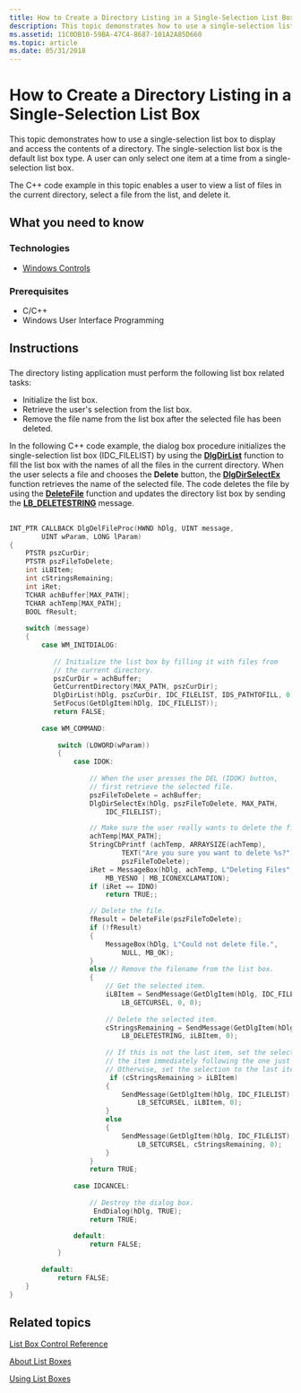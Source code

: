 ```yaml
---
title: How to Create a Directory Listing in a Single-Selection List Box
description: This topic demonstrates how to use a single-selection list box to display and access the contents of a directory.
ms.assetid: 11C0DB10-59BA-47C4-8687-101A2A85D660
ms.topic: article
ms.date: 05/31/2018
---
```


# How to Create a Directory Listing in a Single-Selection List Box

This topic demonstrates how to use a single-selection list box to display and access the contents of a directory. The single-selection list box is the default list box type. A user can only select one item at a time from a single-selection list box.

The C++ code example in this topic enables a user to view a list of files in the current directory, select a file from the list, and delete it.

## What you need to know

### Technologies

-   [Windows Controls](window-controls.md)

### Prerequisites

-   C/C++
-   Windows User Interface Programming

## Instructions

### 

The directory listing application must perform the following list box related tasks:

-   Initialize the list box.
-   Retrieve the user's selection from the list box.
-   Remove the file name from the list box after the selected file has been deleted.

In the following C++ code example, the dialog box procedure initializes the single-selection list box (IDC\_FILELIST) by using the [**DlgDirList**](/windows/desktop/api/Winuser/nf-winuser-dlgdirlista) function to fill the list box with the names of all the files in the current directory. When the user selects a file and chooses the **Delete** button, the [**DlgDirSelectEx**](/windows/desktop/api/Winuser/nf-winuser-dlgdirselectexa) function retrieves the name of the selected file. The code deletes the file by using the [**DeleteFile**](https://docs.microsoft.com/windows/desktop/api/fileapi/nf-fileapi-deletefilea) function and updates the directory list box by sending the [**LB\_DELETESTRING**](lb-deletestring.md) message.

## 


```C++
INT_PTR CALLBACK DlgDelFileProc(HWND hDlg, UINT message, 
        UINT wParam, LONG lParam) 
{ 
    PTSTR pszCurDir; 
    PTSTR pszFileToDelete; 
    int iLBItem; 
    int cStringsRemaining; 
    int iRet; 
    TCHAR achBuffer[MAX_PATH]; 
    TCHAR achTemp[MAX_PATH]; 
    BOOL fResult;     
 
    switch (message) 
    { 
        case WM_INITDIALOG: 
 
           // Initialize the list box by filling it with files from 
           // the current directory. 
           pszCurDir = achBuffer; 
           GetCurrentDirectory(MAX_PATH, pszCurDir); 
           DlgDirList(hDlg, pszCurDir, IDC_FILELIST, IDS_PATHTOFILL, 0); 
           SetFocus(GetDlgItem(hDlg, IDC_FILELIST)); 
           return FALSE; 
 
        case WM_COMMAND: 
 
            switch (LOWORD(wParam)) 
            { 
                case IDOK: 
 
                    // When the user presses the DEL (IDOK) button, 
                    // first retrieve the selected file. 
                    pszFileToDelete = achBuffer; 
                    DlgDirSelectEx(hDlg, pszFileToDelete, MAX_PATH, 
                        IDC_FILELIST); 

                    // Make sure the user really wants to delete the file.
                    achTemp[MAX_PATH];
                    StringCbPrintf (achTemp, ARRAYSIZE(achTemp),  
                            TEXT("Are you sure you want to delete %s?"), 
                            pszFileToDelete);
                    iRet = MessageBox(hDlg, achTemp, L"Deleting Files", 
                        MB_YESNO | MB_ICONEXCLAMATION);
                    if (iRet == IDNO)
                        return TRUE;;

                    // Delete the file.
                    fResult = DeleteFile(pszFileToDelete); 
                    if (!fResult) 
                    { 
                        MessageBox(hDlg, L"Could not delete file.", 
                            NULL, MB_OK); 
                    } 
                    else // Remove the filename from the list box.
                    { 
                        // Get the selected item.
                        iLBItem = SendMessage(GetDlgItem(hDlg, IDC_FILELIST), 
                            LB_GETCURSEL, 0, 0); 
 
                        // Delete the selected item.
                        cStringsRemaining = SendMessage(GetDlgItem(hDlg, IDC_FILELIST), 
                            LB_DELETESTRING, iLBItem, 0); 
 
                        // If this is not the last item, set the selection to 
                        // the item immediately following the one just deleted.
                        // Otherwise, set the selection to the last item.
                         if (cStringsRemaining > iLBItem) 
                        { 
                            SendMessage(GetDlgItem(hDlg, IDC_FILELIST), 
                                LB_SETCURSEL, iLBItem, 0); 
                        } 
                        else 
                        { 
                            SendMessage(GetDlgItem(hDlg, IDC_FILELIST), 
                                LB_SETCURSEL, cStringsRemaining, 0); 
                        } 
                    } 
                    return TRUE; 
 
                case IDCANCEL: 
 
                    // Destroy the dialog box. 
                     EndDialog(hDlg, TRUE); 
                    return TRUE; 
 
                default: 
                    return FALSE; 
            } 
 
        default: 
            return FALSE; 
    } 
} 
```



## Related topics

<dl> <dt>

[List Box Control Reference](bumper-list-box-list-box-control-reference.md)
</dt> <dt>

[About List Boxes](about-list-boxes.md)
</dt> <dt>

[Using List Boxes](using-list-boxes.md)
</dt> </dl>

 

 




